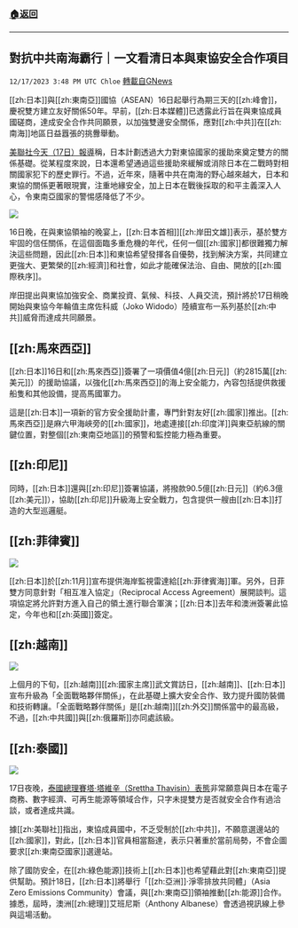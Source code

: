 ###  [:house:返回](README.md)
---


## 對抗中共南海霸行｜一文看清日本與東協安全合作項目
`12/17/2023 3:48 PM UTC Chloe` [轉載自GNews](https://gnews.org/articles/2121175)



[[zh:日本]]與[[zh:東南亞]]國協（ASEAN）16日起舉行為期三天的[[zh:峰會]]，慶祝雙方建立友好關係50年。早前，[[zh:日本媒體]]已透露此行旨在與東協成員國磋商，達成安全合作共同願景，以加強雙邊安全關係，應對[[zh:中共]]在[[zh:南海]]地區日益囂張的挑釁舉動。  

[美聯社今天（17日）報導](https://apnews.com/article/japan-asean-summit-maritime-security-china-8ff28376dc10f9a5f95b93c4c7c7c7dc)稱，日本計劃透過大力對東協國家的援助來奠定雙方的關係基礎。從某程度來說，日本還希望通過這些援助來緩解或消除日本在二戰時對相關國家犯下的歷史罪行。不過，近年來，隨著中共在南海的野心越來越大，日本和東協的關係更著眼現實，注重地緣安全，加上日本在戰後採取的和平主義深入人心，令東南亞國家的警惕感降低了不少。

![](ipfs://Qmd3CYjpGhG3rEpPYpnWfrts1koMPQAXxxiM4nxNiFCBZw?.png)  

16日晚，在與東協領袖的晚宴上，[[zh:日本首相]][[zh:岸田文雄]]表示，基於雙方牢固的信任關係，在這個面臨多重危機的年代，任何一個[[zh:國家]]都很難獨力解決這些問題，因此[[zh:日本]]和東協希望發揮各自優勢，找到解決方案，共同建立更強大、更繁榮的[[zh:經濟]]和社會，如此才能確保法治、自由、開放的[[zh:國際秩序]]。

  


岸田提出與東協加強安全、商業投資、氣候、科技、人員交流，預計將於17日稍晚開始與東協今年輪值主席佐科威（Joko Widodo）陸續宣布一系列基於[[zh:中共]]威脅而達成共同願景。




  


## **[[zh:馬來西亞]]**

  
[[zh:日本]]16日和[[zh:馬來西亞]]簽署了一項價值4億[[zh:日元]]（約2815萬[[zh:美元]]）的援助協議，以強化[[zh:馬來西亞]]的海上安全能力，內容包括提供救援船隻和其他設備，提高馬國軍力。

  

這是[[zh:日本]]一項新的官方安全援助計畫，專門針對友好[[zh:國家]]推出。[[zh:馬來西亞]]是麻六甲海峽旁的[[zh:國家]]，地處連接[[zh:印度洋]]與東亞航線的關鍵位置，對整個[[zh:東南亞地區]]的預警和監控能力極為重要。

  


## **[[zh:印尼]]**

  

同時，[[zh:日本]]還與[[zh:印尼]]簽署協議，將撥款90.5億[[zh:日元]]（約6.3億[[zh:美元]]），協助[[zh:印尼]]升級海上安全戰力，包含提供一艘由[[zh:日本]]打造的大型巡邏艇。

  


## **[[zh:菲律賓]]**

  
![](ipfs://QmY3Vi59pZeJeKxELpgVUpWE8e5YjMeHpzvDQindd671US?.png)


[[zh:日本]]於[[zh:11月]]宣布提供海岸監視雷達給[[zh:菲律賓海]]軍。另外，日菲雙方同意針對「相互准入協定」（Reciprocal Access Agreement）展開談判。這項協定將允許對方進入自己的領土進行聯合軍演；[[zh:日本]]去年和澳洲簽署此協定，今年也和[[zh:英國]]簽定。

  


## **[[zh:越南]]**


![](ipfs://QmQVeWPi3VX8drneQkYync5swCFPPdseWp9vxiLq4gBiBU?.png)
  

上個月的下旬，[[zh:越南]][[zh:國家主席]]武文賞訪日，[[zh:越南]]、[[zh:日本]]宣布升級為「全面戰略夥伴關係」，在此基礎上擴大安全合作、致力提升國防裝備和技術轉讓。「全面戰略夥伴關係」是[[zh:越南]][[zh:外交]]關係當中的最高級，不過，[[zh:中共國]]與[[zh:俄羅斯]]亦同處該級。

  


## **[[zh:泰國]]**


![](ipfs://QmWUPSQFynY8A5okWgJ4ae4Kpb4HY6Ek1TBEtL93xwXrHd?.png)
  

17日夜晚，[泰國總理賽塔·塔維辛（Srettha Thavisin）表態](https://www.thairath.co.th/news/politic/2748457)非常願意與日本在電子商務、數字經濟、可再生能源等領域合作，只字未提雙方是否就安全合作有過洽談，或者達成共識。

  

據[[zh:美聯社]]指出，東協成員國中，不乏受制於[[zh:中共]]，不願意選邊站的[[zh:國家]]，對此，[[zh:日本]]官員相當豁達，表示只著重於當前局勢，不會企圖要求[[zh:東南亞國家]]選邊站。

  

除了國防安全，在[[zh:綠色能源]]技術上[[zh:日本]]也希望藉此對[[zh:東南亞]]提供幫助。預計18日，[[zh:日本]]將舉行「[[zh:亞洲]]‧淨零排放共同體」（Asia Zero Emissions Community）會議，與[[zh:東南亞]]領袖推動[[zh:能源]]合作。據悉，屆時，澳洲[[zh:總理]]艾班尼斯（Anthony Albanese）會透過視訊線上參與這場活動。
